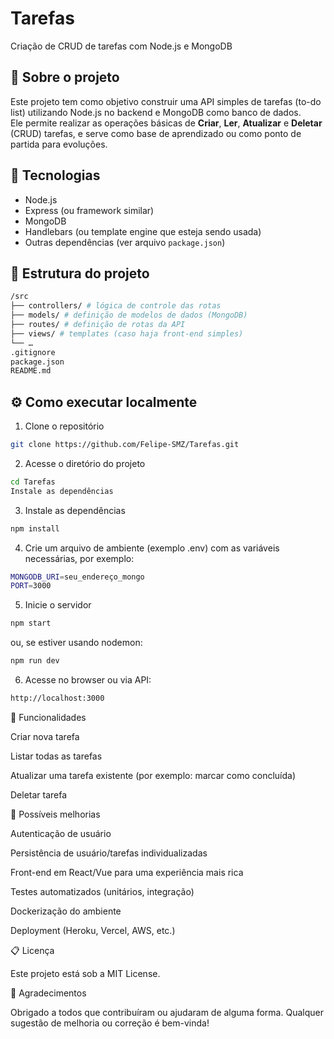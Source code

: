 # Tarefas  
Criação de CRUD de tarefas com Node.js e MongoDB

## 🧩 Sobre o projeto  
Este projeto tem como objetivo construir uma API simples de tarefas (to-do list) utilizando Node.js no backend e MongoDB como banco de dados.  
Ele permite realizar as operações básicas de **Criar**, **Ler**, **Atualizar** e **Deletar** (CRUD) tarefas, e serve como base de aprendizado ou como ponto de partida para evoluções.

## 🚀 Tecnologias  
- Node.js  
- Express (ou framework similar)  
- MongoDB  
- Handlebars (ou template engine que esteja sendo usada)  
- Outras dependências (ver arquivo `package.json`)

## 📁 Estrutura do projeto  

```bash
/src
├── controllers/ # lógica de controle das rotas
├── models/ # definição de modelos de dados (MongoDB)
├── routes/ # definição de rotas da API
├── views/ # templates (caso haja front-end simples)
└── …
.gitignore
package.json
README.md

```

## ⚙️ Como executar localmente  
1. Clone o repositório  
```bash
git clone https://github.com/Felipe-SMZ/Tarefas.git
```
2. Acesse o diretório do projeto

```bash
cd Tarefas
Instale as dependências
```

3. Instale as dependências

```bash
npm install
```
4. Crie um arquivo de ambiente (exemplo .env) com as variáveis necessárias, por exemplo:

```bash
MONGODB_URI=seu_endereço_mongo
PORT=3000
```

5. Inicie o servidor

```bash
npm start
```
   ou, se estiver usando nodemon:

   ```bash
   npm run dev
   ```
6. Acesse no browser ou via API:

```bash
http://localhost:3000
```

🧪 Funcionalidades

Criar nova tarefa

Listar todas as tarefas

Atualizar uma tarefa existente (por exemplo: marcar como concluída)

Deletar tarefa

🎯 Possíveis melhorias

Autenticação de usuário

Persistência de usuário/tarefas individualizadas

Front-end em React/Vue para uma experiência mais rica

Testes automatizados (unitários, integração)

Dockerização do ambiente

Deployment (Heroku, Vercel, AWS, etc.)

📋 Licença

Este projeto está sob a MIT License.

🙌 Agradecimentos

Obrigado a todos que contribuíram ou ajudaram de alguma forma. Qualquer sugestão de melhoria ou correção é bem-vinda!



